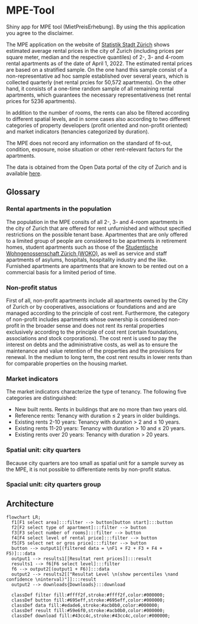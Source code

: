# MPE-Tool
Shiny app for MPE tool (MietPreisErhebung). By using the this application you agree to the disclaimer.

The MPE application on the website of [Statistik Stadt Zürich](https://www.stadt-zuerich.ch/prd/de/index/statistik.html) shows estimated average rental prices in the city of Zurich (including prices per square meter, median and the respective quantiles) of 2-, 3- and 4-room rental apartments as of the date of April 1, 2022. The estimated rental prices are based on a stratified sample. On the one hand this sample consist of a non-representative ad hoc sample established over several years, which is collected quarterly (net rental prcies for 50,572 apartments). On the other hand, it consists of a one-time random sample of all remaining rental apartments, which guarantees the necessary representativeness (net rental prices for 5236 apartments).

In addition to the number of rooms, the rents can also be filtered according to different spatial levels, and in some cases also according to two different categories of property developers (profit oriented and non-profit oriented) and market indicators (tenancies categorized by duration).

The MPE does not record any information on the standard of fit-out, condition, exposure, noise situation or other rent-relevant factors for the apartments.

The data is obtained from the Open Data portal of the city of Zurich and is available [here](https://data.stadt-zuerich.ch/dataset?tags=mpe).

## Glossary
### Rental apartments in the population
The population in the MPE consits of all 2-, 3- and 4-room apartments in the city of Zurich that are offered for rent unfurnished and without specified restrictions on the possible tenant base. Apartmentes that are only offered to a limited group of people are considered to be apartments in retirement homes, student apartments such as those of the [Studentische Wohngenossenschaft Zürich (WOKO)](https://www.woko.ch/), as well as service and staff apartments of asylums, hospitals, hospitality industry and the like. Furnished apartments are apartments that are known to be rented out on a commercial basis for a limited period of time.

### Non-profit status
First of all, non-profit apartments include all apartments owned by the City of Zurich or by cooperatives, associations or foundations and and are managed according to the principle of cost rent. Furthermore, the category of non-profit includes apartments whose ownership is considered non-profit in the broader sense and does not rent its rental properties exclusively according to the principle of cost rent (certain foundations, associations and stock corporations). The cost rent is used to pay the interest on debts and the administrative costs, as well as to ensure the maintenance and value retention of the properties and the provisions for renewal. In the medium to long term, the cost rent results in lower rents than for comparable properties on the housing market.

### Market indicators
The market indicators characterize the type of tenancy. The following five categories are distinguished:

- New built rents. Rents in buildings that are no more than two years old.
- Reference rents: Tenancy with duration ≤ 2 years in older buildings.
- Existing rents 2-10 years: Tenancy with duration > 2 and ≤ 10 years.
- Existing rents 11-20 years: Tenancy with duration > 10 and ≤ 20 years.
- Existing rents over 20 years: Tenancy with duration > 20 years.

### Spatial unit: city quarters
Because city quarters are too small as spatial unit for a sample survey as the MPE, it is not possible to differentiate rents by non-profit status.

### Spacial unit: city quarters group


## Architecture

```mermaid
flowchart LR;
  f1[F1 select area]:::filter --> button[button start]:::button
  f2[F2 select type of apartment]:::filter --> button
  f3[F3 select number of rooms]:::filter --> button
  f4[F4 select level of rental price]:::filter --> button
  f5[F5 select net or gros price]:::filter --> button
  button --> output1[(filtered data = \nF1 + F2 + F3 + F4 + F5)]:::data
  output1 --> results1[[Resultat rent prices]]:::result
  results1 --> f6[F6 select level]:::filter
  f6 --> output2[(output1 + F6)]:::data
  output2 --> results2[["Resultat Level \n(show percentiles \nand confidence \ninterval)"]]:::result
  output2 --> downloads{Downloads}:::download
  
  classDef filter fill:#ffff2f,stroke:#ffff2f,color:#000000;
  classDef button fill:#695eff,stroke:#695eff,color:#000000;
  classDef data fill:#edade6,stroke:#acb0b0,color:#000000;
  classDef result fill:#59e6f0,stroke:#acb0b0,color:#000000;
  classDef download fill:#43cc4c,stroke:#43cc4c,color:#000000;
```
